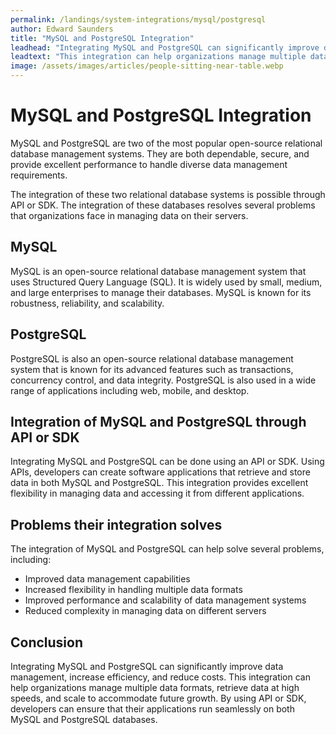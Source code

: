 ```yaml
---
permalink: /landings/system-integrations/mysql/postgresql
author: Edward Saunders
title: "MySQL and PostgreSQL Integration"
leadhead: "Integrating MySQL and PostgreSQL can significantly improve data management, increase efficiency, and reduce costs"
leadtext: "This integration can help organizations manage multiple data formats, retrieve data at high speeds, and scale to accommodate future growth. By using API or SDK, developers can ensure that their applications run seamlessly on both MySQL and PostgreSQL databases."
image: /assets/images/articles/people-sitting-near-table.webp
---
```

<div class="arttext">	<h1>MySQL and PostgreSQL Integration</h1>
	<p>MySQL and PostgreSQL are two of the most popular open-source relational database management systems. They are both dependable, secure, and provide excellent performance to handle diverse data management requirements.</p>
	<p>The integration of these two relational database systems is possible through API or SDK. The integration of these databases resolves several problems that organizations face in managing data on their servers.</p>
	<h2>MySQL</h2>
	<p>MySQL is an open-source relational database management system that uses Structured Query Language (SQL). It is widely used by small, medium, and large enterprises to manage their databases. MySQL is known for its robustness, reliability, and scalability.</p>
	<h2>PostgreSQL</h2>
	<p>PostgreSQL is also an open-source relational database management system that is known for its advanced features such as transactions, concurrency control, and data integrity. PostgreSQL is also used in a wide range of applications including web, mobile, and desktop.</p>
	<h2>Integration of MySQL and PostgreSQL through API or SDK</h2>
	<p>Integrating MySQL and PostgreSQL can be done using an API or SDK. Using APIs, developers can create software applications that retrieve and store data in both MySQL and PostgreSQL. This integration provides excellent flexibility in managing data and accessing it from different applications.</p>
	<h2>Problems their integration solves</h2>
	<p>The integration of MySQL and PostgreSQL can help solve several problems, including:</p>
	<ul>
		<li>Improved data management capabilities</li>
		<li>Increased flexibility in handling multiple data formats</li>
		<li>Improved performance and scalability of data management systems</li>
		<li>Reduced complexity in managing data on different servers</li>
	</ul>
	<h2>Conclusion</h2>
	<p>Integrating MySQL and PostgreSQL can significantly improve data management, increase efficiency, and reduce costs. This integration can help organizations manage multiple data formats, retrieve data at high speeds, and scale to accommodate future growth. By using API or SDK, developers can ensure that their applications run seamlessly on both MySQL and PostgreSQL databases.</p>
</div>